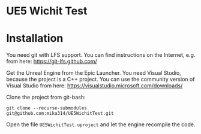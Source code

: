 # UE5 Wichit Test

# Installation

You need git with LFS support. You can find instructions on the
 Internet, e.g. from here: https://git-lfs.github.com/

Get the Unreal Engine from the Epic Launcher. You need Visual Studio,
because the project is a C++ project. You can use the community
version of Visual Studio from here:
https://visualstudio.microsoft.com/downloads/

Clone the project from git-bash:

```
git clone --recurse-submodules git@github.com:mika314/UE5WichitTest.git
```

Open the file `UE5WichitTest.uproject` and let the engine recompile the
code.
